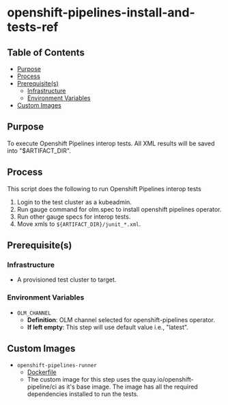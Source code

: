 # openshift-pipelines-install-and-tests-ref<!-- omit from toc -->

## Table of Contents<!-- omit from toc -->
- [Purpose](#purpose)
- [Process](#process)
- [Prerequisite(s)](#prerequisite--s-)
  - [Infrastructure](#infrastructure)
  - [Environment Variables](#environment-variables)
- [Custom Images](#custom-images)

## Purpose

To execute Openshift Pipelines interop tests. All XML results will be saved into "$ARTIFACT_DIR".

## Process

This script does the following to run Openshift Pipelines interop tests
1. Login to the test cluster as a kubeadmin.
2. Run gauge command for olm.spec to install openshift pipelines operator.
3. Run other gauge specs for interop tests.
4. Move xmls to `${ARTIFACT_DIR}/junit_*.xml`.

## Prerequisite(s)

### Infrastructure

- A provisioned test cluster to target.
 
### Environment Variables

- `OLM_CHANNEL`
  - **Definition**: OLM channel selected for openshift-pipelines operator.
  - **If left empty**: This step will use default value i.e., "latest".
  
## Custom Images

- `openshift-pipelines-runner`
  - [Dockerfile](https://github.com/openshift-pipelines/release-tests/blob/release-v1.11/Dockerfile)
  - The custom image for this step uses the quay.io/openshift-pipeline/ci as it's base image. The image has all the required dependencies installed to run the tests.